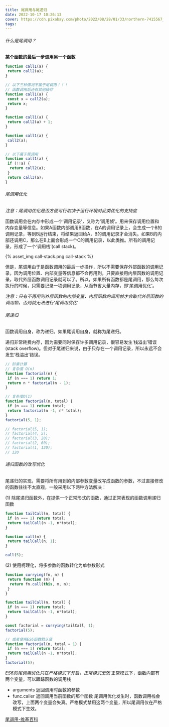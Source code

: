 ```yaml
---
title: 尾调用与尾递归
date: 2022-10-17 10:26:13
cover: https://cdn.pixabay.com/photo/2022/08/28/01/33/northern-7415567_640.jpg
tags:
---
```


###### 什么是尾调用？
**某个函数的最后一步调用另一个函数**

```javascript
function call1(a) {
 return call2(a);
}

// 以下三种情况不属于尾调用！！！
// 函数调用后还有其他操作
function call1(a) {
 const x = call2(a);
 return x;
}

function call1(a) {
 return call2(a) + 1;
}

function call1(a) {
 call2(a);
}

// 以下属于尾调用
function call1(a) {
 if (!!a) {
  return call2(a);
 }
 return call3(a);
}
```
<!-- more -->
###### 尾调用优化

*注意：尾调用优化是否方便可行取决于运行环境对此类优化的支持度*

函数调用会在内存中形成一个‘调用记录’，又称为‘调用帧’。用来保存调用位置和内存变量等信息。如果A函数内部调用B函数，在A的调用记录上，会生成一个B的调用记录，等到B运行结束，将结果返回给A，B的调用记录才会消失。如果B的内部还调用C，那么在B上面会形成一个C的调用记录，以此类推。所有的调用记录，形成了一个‘调用栈’(call stack)。

{% asset_img call-stack.png call-stack %}

但是，尾调用由于是函数调用的最后一步操作，所以不需要保存外部函数的调用记录，因为调用位置、内部变量等信息都不会再用到，只要直接用内层函数的调用记录，取代外层函数调用记录就可以了。所以，如果所有函数都是尾调用，那么每次执行的时候，只需要记录一项调用记录，从而节省大量内存，即‘尾调用优化’。

*注意：只有不再用到外层函数的内部变量，内层函数的调用帧才会取代外层函数的调用帧，否则就无法进行‘尾调用优化’*

###### 尾递归
函数调用自身，称为递归。如果尾调用自身，就称为尾递归。

递归非常耗费内存，因为需要同时保存许多调用记录，很容易发生‘栈溢出’错误(stack overflow)。但对于尾递归来说，由于只存在一个调用记录，所以永远不会发生‘栈溢出’错误。

```javascript
// 阶乘计算
// 复杂度 O(n)
function factorial(n) {
 if (n === 1) return 1;
 return n * factorial(n - 1);
}

// 复杂度O(1)
function factorial(n, total) {
 if (n === 1) return total;
 return factorial(n -1, n* total);
}
factorial(5, 1);

// factorial(5, 1);
// factorial(4, 5);
// factorial(3, 20);
// factorial(2, 60);
// factorial(1, 120);
// 120
```

###### 递归函数的改写优化
尾递归的实现，需要将所有用到的内部参数变量改写成函数的参数，不过直接修改的函数往往不太直观，一般采用以下两种方法解决：

(1) 除尾递归函数外，在提供一个正常形式的函数，通过正常表现的函数调用递归函数

```javascript
function tailCall(n, total) {
 if (n === 1) return total;
 return tailCall(n -1, n*total);
}

function call(n) {
 return tailCall(n, 1);
}

call(5);
```

(2) 使用柯理化，将多参数的函数转化为单参数形式

```javascript
function currying(fn, n) {
 return function (m) {
  return fn.call(this, m, n);
 }
}

function tailCall(n, total) {
 if (n === 1) return total;
 return tailCall(n -1, n*total);
}

const factorial = currying(tailCall, 1);
factorial(5);

// 或者使用ES6函数默认值
function factorial(n, total = 1) {
 if (n === 1) return total;
 return tailCall(n -1, n*total);
}
factorial(5);
```

*ES6的尾调用优化只在严格模式下开启，正常模式无效*
正常模式下，函数内部有两个变量，可以跟踪函数的调用栈
- arguments 返回调用时函数的参数
- func.caller 返回调用当前函数的那个函数
尾调用优化发生时，函数调用栈会改写，上面两个变量会失真。严格模式禁用这两个变量，所以尾调用仅在严格模式下生效。

[尾调用-维基百科](https://zh.wikipedia.org/wiki/%E5%B0%BE%E8%B0%83%E7%94%A8)